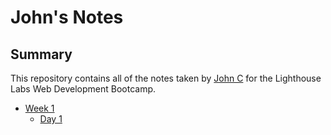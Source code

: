 # John's Notes

## Summary 

This repository contains all of the notes taken by [John C](https://github.com/new-dart) for the Lighthouse Labs Web Development Bootcamp.

* [Week 1](/Week_1)
  * [Day 1](/Week_1/Day_1)